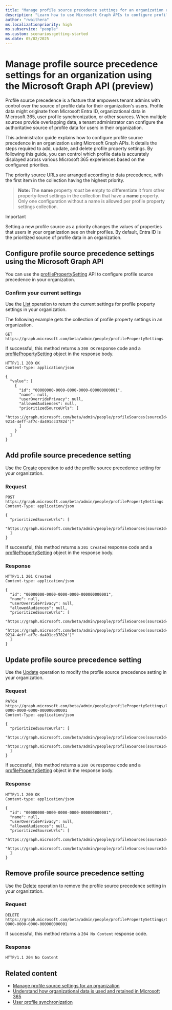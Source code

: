 ```yaml
---
title: "Manage profile source precedence settings for an organization using the Microsoft Graph API (preview)"
description: "Learn how to use Microsoft Graph APIs to configure profile source priority for an organization."
author: "rwaithera"
ms.localizationpriority: high
ms.subservice: "people"
ms.custom: scenarios:getting-started
ms.date: 05/02/2025
---
```


# Manage profile source precedence settings for an organization using the Microsoft Graph API (preview)

Profile source precedence is a feature that empowers tenant admins with control over the source of profile data for their organization's users. Profile data might originate from Microsoft Entra ID, organizational data in Microsoft 365, user profile synchronization, or other sources. When multiple sources provide overlapping data, a tenant administrator can configure the authoritative source of profile data for users in their organization.

This administrator guide explains how to configure profile source precedence in an organization using Microsoft Graph APIs. It details the steps required to add, update, and delete profile property settings. By following this guide, you can control which profile data is accurately displayed across various Microsoft 365 experiences based on the configured priorities.

The priority source URLs are arranged according to data precedence, with the first item in the collection having the highest priority.

>**Note:** The **name** property *must* be empty to differentiate it from other property-level settings in the collection that have a **name** property. Only one configuration without a name is allowed per profile property settings collection.

> [!IMPORTANT]
> Setting a new profile source as a priority changes the values of properties that users in your organization see on their profiles. 
> By default, Entra ID is the prioritized source of profile data in an organization.

## Configure profile source precedence settings using the Microsoft Graph API

You can use the [profilePropertySetting](/graph/api/resources/profilepropertysetting?view=graph-rest-beta&preserve-view=true) API to configure profile source precedence in your organization.

### Confirm your current settings

Use the [List](/graph/api/peopleadminsettings-list-profilepropertysettings?view=graph-rest-beta&preserve-view=true) operation to return the current settings for profile property settings in your organization.

The following example gets the collection of profile property settings in an organization.

``` http
GET https://graph.microsoft.com/beta/admin/people/profilePropertySettings
```

If successful, this method returns a `200 OK` response code and a [profilePropertySetting](/graph/api/resources/profilepropertysetting?view=graph-rest-beta&preserve-view=true) object in the response body.

``` http
HTTP/1.1 200 OK
Content-Type: application/json

{
  "value": [
    {
      "id": "00000000-0000-0000-0000-000000000001",
      "name": null,
      "userOverridePrivacy": null,
      "allowedAudiences": null,
      "prioritizedSourceUrls": [
        "https://graph.microsoft.com/beta/admin/people/profileSources(sourceId='4ce763dd-9214-4eff-af7c-da491cc3782d')"
      ]
    }
  ]
}
```

## Add profile source precedence setting

Use the [Create](/graph/api/peopleadminsettings-post-profilepropertysettings?view=graph-rest-beta&preserve-view=true) operation to add the profile source precedence setting for your organization.

### Request

``` http
POST https://graph.microsoft.com/beta/admin/people/profilePropertySettings
Content-Type: application/json

{
  "prioritizedSourceUrls": [
    "https://graph.microsoft.com/beta/admin/people/profileSources(sourceId='contosohr1')"
  ]
}
```

If successful, this method returns a `201 Created` response code and a [profilePropertySetting](/graph/api/resources/profilepropertysetting?view=graph-rest-beta&preserve-view=true)  object in the response body.

### Response

``` http
HTTP/1.1 201 Created
Content-type: application/json

{
  "id": "00000000-0000-0000-0000-000000000001",
  "name": null,
  "userOverridePrivacy": null,
  "allowedAudiences": null,
  "prioritizedSourceUrls": [
    "https://graph.microsoft.com/beta/admin/people/profileSources(sourceId='contosohr1')",
    "https://graph.microsoft.com/beta/admin/people/profileSources(sourceId='4ce763dd-9214-4eff-af7c-da491cc3782d')"
  ]
}
```

## Update profile source precedence setting

Use the [Update](/graph/api/profilepropertysetting-update?view=graph-rest-beta&preserve-view=true) operation to modify the profile source precedence setting in your organization.

### Request

``` http
PATCH https://graph.microsoft.com/beta/admin/people/profilePropertySettings/00000000-0000-0000-0000-000000000001
Content-Type: application/json

{
  "prioritizedSourceUrls": [
    "https://graph.microsoft.com/beta/admin/people/profileSources(sourceId='contosohr1')",
    "https://graph.microsoft.com/beta/admin/people/profileSources(sourceId='contosohr2')"
  ]
}
```

If successful, this method returns a `200 OK` response code and a [profilePropertySetting](/graph/api/resources/profilepropertysetting?view=graph-rest-beta&preserve-view=true) object in the response body.

### Response

``` http
HTTP/1.1 200 OK
Content-type: application/json

{
  "id": "00000000-0000-0000-0000-000000000001",
  "name": null,
  "userOverridePrivacy": null,
  "allowedAudiences": null,
  "prioritizedSourceUrls": [
    "https://graph.microsoft.com/beta/admin/people/profileSources(sourceId='contosohr1')",
    "https://graph.microsoft.com/beta/admin/people/profileSources(sourceId='contosohr2')"
  ]
}
```

## Remove profile source precedence setting

Use the [Delete](/graph/api/profilepropertysetting-delete?view=graph-rest-beta&preserve-view=true) operation to remove the profile source precedence setting in your organization.

### Request

``` http
DELETE https://graph.microsoft.com/beta/admin/people/profilePropertySettings/00000000-0000-0000-0000-000000000001
```

If successful, this method returns a `204 No Content` response code.

### Response

``` http
HTTP/1.1 204 No Content
```

## Related content
* [Manage profile source settings for an organization](/graph/profilesource-configure-settings)
* [Understand how organizational data is used and retained in Microsoft 365](/viva/orgdata-data-usage)
* [User profile synchronization](/sharepoint/user-profile-sync)
